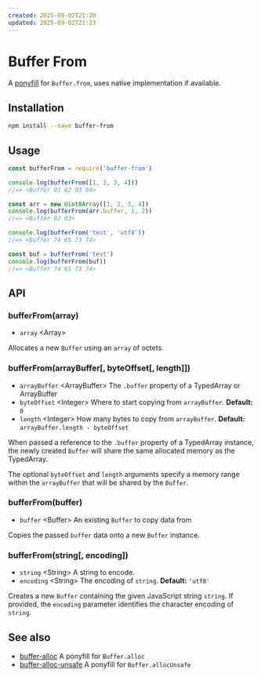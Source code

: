 ```yaml
---
created: 2025-09-02T21:20
updated: 2025-09-02T21:23
---
```

# Buffer From

A [ponyfill](https://ponyfill.com) for `Buffer.from`, uses native implementation if available.

## Installation

```sh
npm install --save buffer-from
```

## Usage

```js
const bufferFrom = require('buffer-from')

console.log(bufferFrom([1, 2, 3, 4]))
//=> <Buffer 01 02 03 04>

const arr = new Uint8Array([1, 2, 3, 4])
console.log(bufferFrom(arr.buffer, 1, 2))
//=> <Buffer 02 03>

console.log(bufferFrom('test', 'utf8'))
//=> <Buffer 74 65 73 74>

const buf = bufferFrom('test')
console.log(bufferFrom(buf))
//=> <Buffer 74 65 73 74>
```

## API

### bufferFrom(array)

- `array` &lt;Array&gt;

Allocates a new `Buffer` using an `array` of octets.

### bufferFrom(arrayBuffer[, byteOffset[, length]])

- `arrayBuffer` &lt;ArrayBuffer&gt; The `.buffer` property of a TypedArray or ArrayBuffer
- `byteOffset` &lt;Integer&gt; Where to start copying from `arrayBuffer`. **Default:** `0`
- `length` &lt;Integer&gt; How many bytes to copy from `arrayBuffer`. **Default:** `arrayBuffer.length - byteOffset`

When passed a reference to the `.buffer` property of a TypedArray instance, the
newly created `Buffer` will share the same allocated memory as the TypedArray.

The optional `byteOffset` and `length` arguments specify a memory range within
the `arrayBuffer` that will be shared by the `Buffer`.

### bufferFrom(buffer)

- `buffer` &lt;Buffer&gt; An existing `Buffer` to copy data from

Copies the passed `buffer` data onto a new `Buffer` instance.

### bufferFrom(string[, encoding])

- `string` &lt;String&gt; A string to encode.
- `encoding` &lt;String&gt; The encoding of `string`. **Default:** `'utf8'`

Creates a new `Buffer` containing the given JavaScript string `string`. If
provided, the `encoding` parameter identifies the character encoding of
`string`.

## See also

- [buffer-alloc](https://github.com/LinusU/buffer-alloc) A ponyfill for `Buffer.alloc`
- [buffer-alloc-unsafe](https://github.com/LinusU/buffer-alloc-unsafe) A ponyfill for `Buffer.allocUnsafe`
